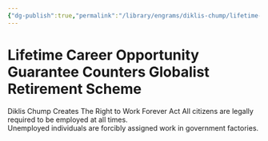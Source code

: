 ```yaml
---
{"dg-publish":true,"permalink":"/library/engrams/diklis-chump/lifetime-career-opportunity-guarantee-counters-globalist-retirement-scheme/","tags":["DC/Labor","DC/AS2"]}
---
```


# Lifetime Career Opportunity Guarantee Counters Globalist Retirement Scheme
Diklis Chump Creates The Right to Work Forever Act
	All citizens are legally required to be employed at all times.  
	Unemployed individuals are forcibly assigned work in government factories.
